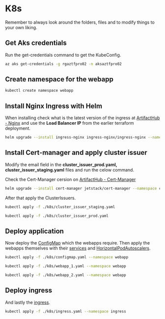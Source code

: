 # K8s

Remember to always look around the folders, files and to modify things to your own liking.

## Get Aks credentials

Run the get-credentials command to get the KubeConfig.

```bash
az aks get-credentials -g rgaztfpro02 -n aksaztfpro02
```

## Create namespace for the webapp

```bash
kubectl create namespace webapp
```

## Install Nginx Ingress with Helm

When installing check what is the latest version of the ingress at [ArtifactHub - Nginx](https://artifacthub.io/packages/helm/ingress-nginx/ingress-nginx) and use the **Load Balancer IP** from the earlier terraform deployment.

```bash
helm upgrade --install ingress-nginx ingress-nginx/ingress-nginx --namespace ingress --create-namespace --version 4.5.2 -- set controller.service.loadBalancerIP=">LB IP HERE<"
```

## Install Cert-manager and apply cluster issuer

Modify the email field in the **cluster_issuer_prod.yaml, cluster_issuer_staging.yaml** files and run the celow command.

Check the Cert-Manager cersion on [ArtifactHub - Cert-Manager](https://artifacthub.io/packages/helm/cert-manager/cert-manager)

```bash
helm upgrade --install cert-manager jetstack/cert-manager --namespace cert-manager --create-namespace --version v1.11.0 --set installCRDs=true
```

After that apply the ClusterIssuers.

```bash
kubectl apply -f ./k8s/cluster_issuer_staging.yaml
```

```bash
kubectl apply -f ./k8s/cluster_issuer_prod.yaml
```

## Deploy application

Now deploy the [ConfigMap](https://kubernetes.io/docs/concepts/configuration/configmap/) which the webapps require. Then apply the webapps themselves with their [services](https://kubernetes.io/docs/concepts/services-networking/service/) and [HorizontalPodAutoscalers](https://kubernetes.io/docs/tasks/run-application/horizontal-pod-autoscale/).

```bash
kubectl apply -f ./k8s/configmap.yaml --namespace webapp
```

```bash
kubectl apply -f ./k8s/webapp_1.yaml --namespace webapp
```

```bash
kubectl apply -f ./k8s/webapp_2.yaml --namespace webapp
```

## Deploy ingress

And lastly the [ingress](https://kubernetes.io/docs/concepts/services-networking/ingress/).

```bash
kubectl apply -f ./k8s/ingress.yaml --namespace ingress
```
